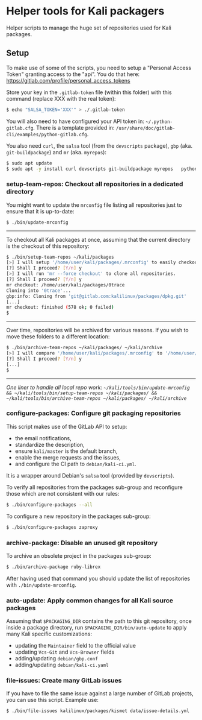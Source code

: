# Helper tools for Kali packagers

Helper scripts to manage the huge set of repositories used for Kali packages.

## Setup

To make use of some of the scripts, you need to setup a "Personal Access
Token" granting access to the "api". You do that here:
<https://gitlab.com/profile/personal_access_tokens>

Store your key in the `.gitlab-token` file (within this folder) with this
command (replace XXX with the real token):

```bash
$ echo "SALSA_TOKEN='XXX'" > ./.gitlab-token
```

You will also need to have configured your API token in: `~/.python-gitlab.cfg`.
There is a template provided in: `/usr/share/doc/gitlab-cli/examples/python-gitlab.cfg`.

You also need `curl`, the `salsa` tool (from the `devscripts` package), `gbp`
(aka. `git-buildpackage`) and `mr` (aka. `myrepos`):

```bash
$ sudo apt update
$ sudo apt -y install curl devscripts git-buildpackage myrepos   python3-gitlab gitlab-cli
```

### setup-team-repos: Checkout all repositories in a dedicated directory

You might want to update the `mrconfig` file listing all repositories
just to ensure that it is up-to-date:

```bash
$ ./bin/update-mrconfig
```

- - -

To checkout all Kali packages at once, assuming that the current
directory is the checkout of this repository:

```bash
$ ./bin/setup-team-repos ~/kali/packages
[>] I will setup '/home/user/kali/packages/.mrconfig' to easily checkout all repositories.
[?] Shall I proceed? [Y/n] y
[>] I will run 'mr --force checkout' to clone all repositories.
[?] Shall I proceed? [Y/n] y
mr checkout: /home/user/kali/packages/0trace
Cloning into '0trace'...
gbp:info: Cloning from 'git@gitlab.com:kalilinux/packages/dpkg.git'
[...]
mr checkout: finished (578 ok; 0 failed)
$
```

- - -

Over time, repositories will be archived for various reasons. If you wish to
move these folders to a different location:

```bash
$ ./bin/archive-team-repos ~/kali/packages/ ~/kali/archive
[>] I will compare '/home/user/kali/packages/.mrconfig' to '/home/user/kali/packages' to see any packages which have been archived
[?] Shall I proceed? [Y/n] y
[...]
$
```

- - -

_One liner to handle all local repo work: `~/kali/tools/bin/update-mrconfig &&
~/kali/tools/bin/setup-team-repos ~/kali/packages/ &&
~/kali/tools/bin/archive-team-repos ~/kali/packages/ ~/kali/archive`_

### configure-packages: Configure git packaging repositories

This script makes use of the GitLab API to setup:
- the email notifications,
- standardize the description,
- ensure `kali/master` is the default branch,
- enable the merge requests and the issues,
- and configure the CI path to `debian/kali-ci.yml`.

It is a wrapper around Debian's `salsa` tool (provided by `devscripts`).

To verify all repositories from the packages sub-group and reconfigure those
which are not consistent with our rules:

```bash
$ ./bin/configure-packages --all
```

To configure a new repository in the packages sub-group:

```bash
$ ./bin/configure-packages zaproxy
```

### archive-package: Disable an unused git repository

To archive an obsolete project in the packages sub-group:

```bash
$ ./bin/archive-package ruby-librex
```

After having used that command you should update the list of repositories
with `./bin/update-mrconfig`.

### auto-update: Apply common changes for all Kali source packages

Assuming that `$PACKAGING_DIR` contains the path to this git repository,
once inside a package directory, run `$PACKAGING_DIR/bin/auto-update` to
apply many Kali specific customizations:

- updating the `Maintainer` field to the official value
- updating `Vcs-Git` and `Vcs-Browser` fields
- adding/updating `debian/gbp.conf`
- adding/updating `debian/kali-ci.yaml`

### file-issues: Create many GitLab issues

If you have to file the same issue against a large number of GitLab
projects, you can use this script. Example use:

```bash
$ ./bin/file-issues kalilinux/packages/kismet data/issue-details.yml
```
